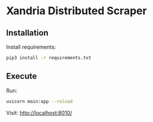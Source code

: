 # Xandria Distributed Scraper

## Installation

Install requirements:

```bash
pip3 install -r requirements.txt
```

## Execute

Run:

```bash
uvicorn main:app --reload
```


Visit: [http://localhost:8010/](http://localhost:8010/)